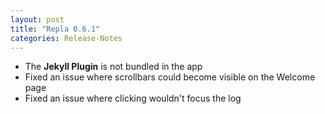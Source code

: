 ```yaml
---
layout: post
title: "Repla 0.6.1"
categories: Release-Notes
---
```


- The **Jekyll Plugin** is not bundled in the app
- Fixed an issue where scrollbars could become visible on the Welcome page
- Fixed an issue where clicking wouldn't focus the log
